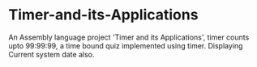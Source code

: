 # Timer-and-its-Applications
An Assembly language project 'Timer and its Applications', timer counts upto 99:99:99, a time bound quiz implemented using timer.
Displaying Current system date also.
